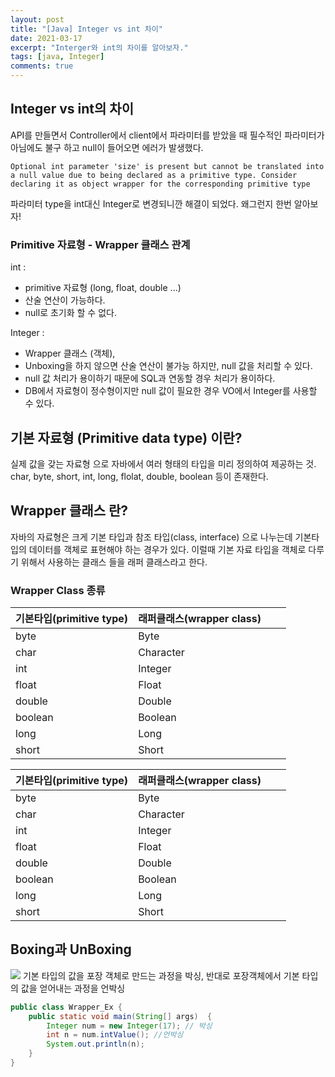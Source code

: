 ```yaml
---
layout: post
title: "[Java] Integer vs int 차이"
date: 2021-03-17
excerpt: "Interger와 int의 차이를 알아보자."
tags: [java, Integer]
comments: true
---
```


## Integer vs int의 차이

API를 만들면서 Controller에서 client에서 파라미터를 받았을 때 필수적인 파라미터가 아님에도 불구 하고 null이 들어오면 에러가 발생했다. 
```
Optional int parameter 'size' is present but cannot be translated into a null value due to being declared as a primitive type. Consider declaring it as object wrapper for the corresponding primitive type
```
파라미터 type을 int대신 Integer로 변경되니깐 해결이 되었다. 왜그런지 한번 알아보자! 

### Primitive 자료형 - Wrapper 클래스 관계 
int : 
- primitive 자료형 (long, float, double ...)
- 산술 연산이 가능하다.
- null로 초기화 할 수 없다.

Integer :
- Wrapper 클래스 (객체),
- Unboxing을 하지 않으면 산술 연산이 불가능 하지만, null 값을 처리할 수 있다.
- null 값 처리가 용이하기 때문에 SQL과 연동할 경우 처리가 용이하다.
- DB에서 자료형이 정수형이지만 null 값이 필요한 경우 VO에서 Integer를 사용할 수 있다.

## 기본 자료형 (Primitive data type) 이란?

실제 값을 갖는 자료형 으로 자바에서 여러 형태의 타입을 미리 정의하여 제공하는 것.
char, byte, short, int, long, flolat, double, boolean 등이 존재한다.


## Wrapper 클래스 란?

자바의 자료형은 크게 기본 타입과 참조 타입(class, interface) 으로 나누는데 
기본타입의 데이터를 객체로 표현해야 하는 경우가 있다. 
이럴때 기본 자료 타입을 객체로 다루기 위해서 사용하는 클래스 들을 래퍼 클래스라고 한다. 

### Wrapper Class 종류
| 기본타입(primitive type) | 래퍼클래스(wrapper class) |   |   |
|-----------------------|----------------------|---|---|
| byte                  | Byte                 |   |   |
| char                  | Character            |   |   |
| int                   | Integer              |   |   |
| float                 | Float                |   |   |
| double                | Double               |   |   |
| boolean               | Boolean              |   |   |
| long                  | Long                 |   |   |
| short                 | Short                |   |   |

| 기본타입(primitive type) | 래퍼클래스(wrapper class) |   |   |
|----------------------|----------------------|---|---|
| byte                 | Byte                 |   |   |
| char                 | Character            |   |   |
| int                  | Integer              |   |   |
| float                | Float                |   |   |
| double               | Double               |   |   |
| boolean              | Boolean              |   |   |
| long                 | Long                 |   |   |
| short                | Short                |   |   |
## Boxing과 UnBoxing

<img src="https://eunmik.github.io/bonita/assets/img/210318-boxing-unboxing.png">
기본 타입의 값을 포장 객체로 만드는 과정을 박싱, 반대로 포장객체에서 기본 타입의 값을 얻어내는 과정을 언박싱

```java
public class Wrapper_Ex {
    public static void main(String[] args)  {
        Integer num = new Integer(17); // 박싱
        int n = num.intValue(); //언박싱
        System.out.println(n);
    }
}
```